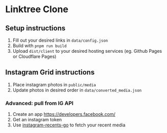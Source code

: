 # Linktree Clone

## Setup instructions
1. Fill out your desired links in `data/config.json`
2. Build with `pnpm run build`
3. Upload `dist/client` to your desired hosting services (eg. Github Pages or Cloudflare Pages)

## Instagram Grid instructions
1. Place instagram photos in `public/media`
2. Update photos in desired order in `data/converted_media.json`

### Advanced: pull from IG API
1. Create an app https://developers.facebook.com/
2. Get an instagram token
3. Use [instagram-recents-go](https://github.com/agoodkind/instagram-recents-go) to fetch your recent media
